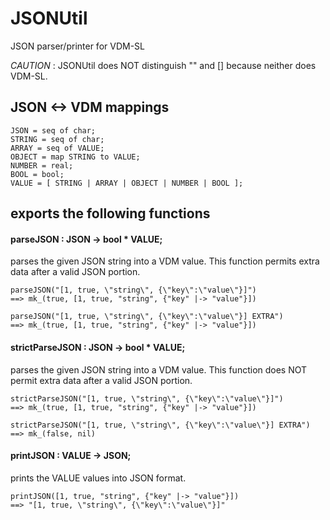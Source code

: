 JSONUtil
========

JSON parser/printer for VDM-SL

*CAUTION* : JSONUtil does NOT distinguish "" and [] because neither does VDM-SL.

## JSON <-> VDM mappings

    JSON = seq of char;
    STRING = seq of char;
    ARRAY = seq of VALUE;
    OBJECT = map STRING to VALUE;
    NUMBER = real;
    BOOL = bool;
    VALUE = [ STRING | ARRAY | OBJECT | NUMBER | BOOL ];

## exports the following functions

#### parseJSON : JSON -> bool * VALUE;
parses the given JSON string into a VDM value. This function permits extra data after a valid JSON portion.

    parseJSON("[1, true, \"string\", {\"key\":\"value\"}]")
    ==> mk_(true, [1, true, "string", {"key" |-> "value"}])

    parseJSON("[1, true, \"string\", {\"key\":\"value\"}] EXTRA") 
    ==> mk_(true, [1, true, "string", {"key" |-> "value"}])

#### strictParseJSON : JSON -> bool * VALUE;
parses the given JSON string into a VDM value. This function does NOT permit extra data after a valid JSON portion.

    strictParseJSON("[1, true, \"string\", {\"key\":\"value\"}]")
    ==> mk_(true, [1, true, "string", {"key" |-> "value"}])
    
    strictParseJSON("[1, true, \"string\", {\"key\":\"value\"}] EXTRA")
    ==> mk_(false, nil)

#### printJSON : VALUE -> JSON;

prints the VALUE values into JSON format.

    printJSON([1, true, "string", {"key" |-> "value"}])
    ==> "[1, true, \"string\", {\"key\":\"value\"}]"
